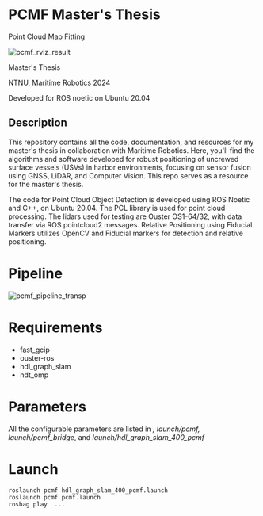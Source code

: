 # PCMF Master's Thesis
Point Cloud Map Fitting

![pcmf_rviz_result](https://github.com/eirikese/pcmf_master_thesis/assets/118887178/ee797a9c-0a32-4d3c-bcb8-a9f0bfe806ae)


Master's Thesis

NTNU, Maritime Robotics 2024

Developed for ROS noetic on Ubuntu 20.04

## Description
This repository contains all the code, documentation, and resources for my master's thesis in collaboration with Maritime Robotics. Here, you'll find the algorithms and software developed for robust positioning of uncrewed surface vessels (USVs) in harbor environments, focusing on sensor fusion using GNSS, LiDAR, and Computer Vision. This repo serves as a resource for the master's thesis.

The code for Point Cloud Object Detection is developed using ROS Noetic and C++, on Ubuntu 20.04. The PCL library is used for point cloud processing. The lidars used for testing are Ouster OS1-64/32, with data transfer via ROS pointcloud2 messages.
Relative Positioning using Fiducial Markers utilizes OpenCV and Fiducial markers for detection and relative positioning.

# Pipeline
![pcmf_pipeline_transp](https://github.com/eirikese/pcmf_master_thesis/assets/118887178/281e9481-2758-4524-8e52-f2cfa873e5dc)



# Requirements
* fast_gcip
* ouster-ros
* hdl_graph_slam
* ndt_omp

# Parameters
All the configurable parameters are listed in *, launch/pcmf, launch/pcmf_bridge*, and *launch/hdl_graph_slam_400_pcmf*

# Launch
~~~
roslaunch pcmf hdl_graph_slam_400_pcmf.launch
roslaunch pcmf pcmf.launch
rosbag play  ... 
~~~
